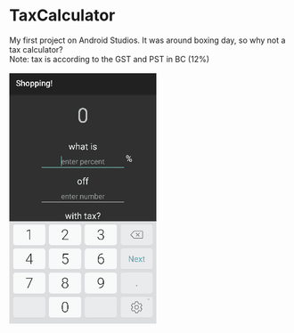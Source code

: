 # TaxCalculator
My first project on Android Studios. It was around boxing day, so why not a tax calculator? <br />
Note: tax is according to the GST and PST in BC (12%)
<br />
<br />
<img src="taxcalc2.gif"/>
